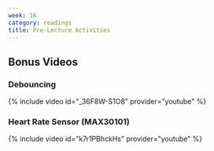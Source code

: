 ```yaml
---
week: 16
category: readings
title: Pre-Lecture Activities
---
```


## Bonus Videos

### Debouncing

{% include video id="_36F8W-S1O8" provider="youtube" %}

### Heart Rate Sensor (MAX30101)

{% include video id="k7r1PBhckHs" provider="youtube" %}
